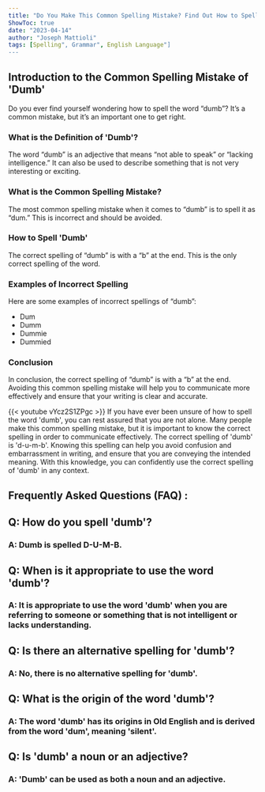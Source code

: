 ```yaml
---
title: "Do You Make This Common Spelling Mistake? Find Out How to Spell 'Dumb' Now!"
ShowToc: true 
date: "2023-04-14"
author: "Joseph Mattioli" 
tags: [Spelling", Grammar", English Language"]
---
```

## Introduction to the Common Spelling Mistake of 'Dumb'

Do you ever find yourself wondering how to spell the word “dumb”? It’s a common mistake, but it’s an important one to get right.

### What is the Definition of 'Dumb'?

The word “dumb” is an adjective that means “not able to speak” or “lacking intelligence.” It can also be used to describe something that is not very interesting or exciting.

### What is the Common Spelling Mistake?

The most common spelling mistake when it comes to “dumb” is to spell it as “dum.” This is incorrect and should be avoided.

### How to Spell 'Dumb'

The correct spelling of “dumb” is with a “b” at the end. This is the only correct spelling of the word.

### Examples of Incorrect Spelling

Here are some examples of incorrect spellings of “dumb”:

- Dum
- Dumm
- Dummie
- Dummied

### Conclusion

In conclusion, the correct spelling of “dumb” is with a “b” at the end. Avoiding this common spelling mistake will help you to communicate more effectively and ensure that your writing is clear and accurate.

{{< youtube vYcz2S1ZPgc >}} 
If you have ever been unsure of how to spell the word 'dumb', you can rest assured that you are not alone. Many people make this common spelling mistake, but it is important to know the correct spelling in order to communicate effectively. The correct spelling of 'dumb' is 'd-u-m-b'. Knowing this spelling can help you avoid confusion and embarrassment in writing, and ensure that you are conveying the intended meaning. With this knowledge, you can confidently use the correct spelling of 'dumb' in any context.

## Frequently Asked Questions (FAQ) :
<h2>Q: How do you spell 'dumb'?</h2>

<h3>A: Dumb is spelled D-U-M-B.</h3>

<h2>Q: When is it appropriate to use the word 'dumb'?</h2>

<h3>A: It is appropriate to use the word 'dumb' when you are referring to someone or something that is not intelligent or lacks understanding.</h3>

<h2>Q: Is there an alternative spelling for 'dumb'?</h2>

<h3>A: No, there is no alternative spelling for 'dumb'.</h3>

<h2>Q: What is the origin of the word 'dumb'?</h2>

<h3>A: The word 'dumb' has its origins in Old English and is derived from the word 'dum', meaning 'silent'.</h3>

<h2>Q: Is 'dumb' a noun or an adjective?</h2>

<h3>A: 'Dumb' can be used as both a noun and an adjective.</h3>






